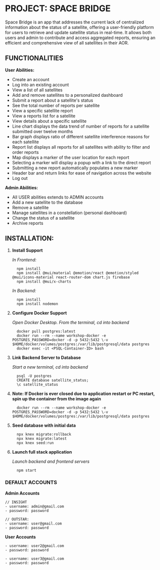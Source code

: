 # PROJECT: **SPACE BRIDGE** 
Space Bridge is an app that addresses the current lack of centralized information about the status of a satellite, offering a user-friendly platform for users to retrieve and update satellite status in real-time. It allows both users and admin to contribute and access aggregated reports, ensuring an efficient and comprehensive view of all satellites in their AOR.

## FUNCTIONALITIES
**User Abilities:**
  - Create an account
  - Log into an existing account
  - View a list of all satellites
  - Add and remove satellites to a personalized dashboard
  - Submit a report about a satellite's status
  - See the total number of reports per satellite
  - View a specific satellite report
  - View a reports list for a satellite
  - View details about a specific satellite
  - Line chart displays the data trend of number of reports for a satellite submitted over twelve months
  - Bar graph displays ratio of different satellite interference reasons for each satellite 
  - Report list displays all reports for all satellites with ability to filter and order reports
  - Map displays a marker of the user location for each report
  - Selecting a marker will display a popup with a link to the direct report
  - Submitting a new report automatically populates a new marker
  - Header bar and return links for ease of navigation across the website
  - Log out

**Admin Abilities:**
  - All USER abilities extends to ADMIN accounts
  - Add a new satellite to the database 
  - Remove a satellite
  - Manage satellites in a constellation (personal dashboard)
  - Change the status of a satellite
  - Archive reports

## INSTALLATION:

1) **Install Support**


    *In Frontend:*

      ```
        npm install
        npm install @mui/material @emotion/react @emotion/styled @mui/icons-material react-router-dom chart.js firebase
        npm install @mui/x-charts
      ```


    *In Backend:*
      ```
        npm install
        npm install nodemon
      ```
2) **Configure Docker Support**


    *Open Docker Desktop. From the terminal, cd into backend*
      ```
        docker pull postgres:latest
        docker run --rm --name workshop-docker -e POSTGRES_PASSWORD=docker -d -p 5432:5432 \-v $HOME/docker/volumes/postgres:/var/lib/postgresql/data postgres
        docker exec -it <PSQL-Container-ID> bash
      ```

3) **Link Backend Server to Database**


    *Start a new terminal, cd into backend*
    ```
      psql -U postgres
      CREATE database satellite_status;
      \c satellite_status
    ```

4) **Note: If Docker is ever closed due to application restart or PC restart, spin up the container from the image again**
    ```
      docker run --rm --name workshop-docker -e POSTGRES_PASSWORD=docker -d -p 5432:5432 \-v $HOME/docker/volumes/postgres:/var/lib/postgresql/data postgres
    ```

5) **Seed database with initial data**
    ```
      npx knex migrate:rollback
      npx knex migrate:latest
      npx knex seed:run
    ```

6) **Launch full stack application**

    *Launch backend and frontend servers*
    ```
      npm start
    ```

### DEFAULT ACCOUNTS
  **Admin Accounts**

    // INSIGHT
    - username: admin@gmail.com
    - password: password

    // OUTSTAR:
    - username: user@gmail.com
    - password: password
    
  **User Accounts**

    - username: user2@gmail.com
    - password: password

    - username: user3@gmail.com
    - password: password
